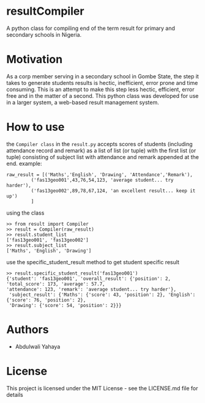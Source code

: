 # resultCompiler
A python class for compiling end of the term result for primary and secondary schools in Nigeria.
# Motivation
As a corp member serving in a secondary school in Gombe State, the step it takes to generate students results is hectic,
inefficient, error prone and time consuming. This is an attempt to make this step less hectic, efficient, error free and
in the matter of a second. This python class was developed for use in a larger system, a web-based result management
system.
# How to use
the `Compiler class` in the `result.py` accepts scores of students (including attendance record and remark)
as a list of list (or tuple) with the first list (or tuple) consisting of subject list with attendance and remark
appended at the end.
example:
```
raw_result = [('Maths','English', 'Drawing', 'Attendance','Remark'),
         ('fas13geo001',43,76,54,123, 'average student... try harder'),
         ('fas13geo002',89,78,67,124, 'an excellent result... keep it up')
         ]
```
using the class
```
>> from result import Compiler
>> result = Compiler(raw_result)
>> result.student_list
['fas13geo001', 'fas13geo002']
>> result.subject_list
['Maths', 'English', 'Drawing']
```
use the specific_student_result method to get student specific result
```
>> result.specific_student_result('fas13geo001')
{'student': 'fas13geo001', 'overall_result': {'position': 2, 'total_score': 173, 'average': 57.7,
'attendance': 123, 'remark': 'average student... try harder'},
 'subject_result': {'Maths': {'score': 43, 'position': 2}, 'English': {'score': 76, 'position': 2},
 'Drawing': {'score': 54, 'position': 2}}}
```
# Authors
- Abdulwali Yahaya
# License
This project is licensed under the MIT License - see the LICENSE.md file for details


